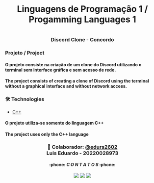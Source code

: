 <h1 align="center"> Linguagens de Programação 1 / Progamming Languages 1 <h1>
<h3 align="center"> Discord Clone - Concordo <h3>


### Projeto / Project
#### O projeto consiste na criação de um clone do Discord utilizando o terminal sem interface gráfica e sem acesso de rede.
#### The project consists of creating a clone of Discord using the terminal without a graphical interface and without network access.


### 🛠 Technologies
- [C++](https://learn.microsoft.com/pt-br/cpp/cpp/?view=msvc-170)
#### O projeto utiliza-se somente do linguagem C++
#### The project uses only the C++ language

<h3 align="center">🐺 Colaborador: <a href="https://github.com/edurs2602"><strong>@edurs2602</strong></a><br />Luis Eduardo - 20220028973</h3>
<h4 align="center">:phone: <i>C O N T A T O S</i> :phone:</h4>
<div align="center">
    <a href = "mailto:edurs.2602@gmail.com"><img src="https://img.shields.io/badge/-Gmail-F80000?style=for-the-badge&logo=gmail&logoColor=white" target="_blank"></a>
    <a href="https://www.linkedin.com/in/lu%C3%ADs-eduardo-da-silva-ribeiro-462221233/" target="_blank"><img src="https://img.shields.io/badge/-LinkedIn-%230077B5?style=for-the-badge&logo=linkedin&logoColor=white" target="_blank"></a>
    <a href="https://wa.me/5584996361789/" target="_blank"><img src="https://img.shields.io/badge/-WhatsApp-4EA94B?style=for-the-badge&logo=WhatsApp&logoColor=white" target="_blank"></a>
</div>


